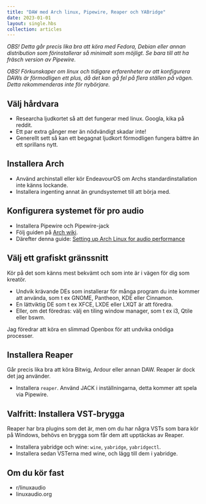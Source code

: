 ```yaml
---
title: "DAW med Arch linux, Pipewire, Reaper och YABridge"
date: 2023-01-01
layout: single.hbs
collection: articles
---
```


_OBS! Detta går precis lika bra att köra med Fedora, Debian eller annan distribution som förinstallerar så minimalt som möjligt. Se bara till att ha fräsch version av Pipewire._

_OBS! Förkunskaper om linux och tidigare erfarenheter av att konfigurera DAWs är förmodligen ett plus, då det kan gå fel på flera ställen på vägen. Detta rekommenderas inte för nybörjare._

## Välj hårdvara

- Researcha ljudkortet så att det fungerar med linux. Googla, kika på reddit.
- Ett par extra gånger mer än nödvändigt skadar inte!
- Generellt sett så kan ett begagnat ljudkort förmodligen fungera bättre än ett sprillans nytt.

## Installera Arch

- Använd archinstall eller kör EndeavourOS om Archs standardinstallation inte känns lockande.
- Installera ingenting annat än grundsystemet till att börja med.

## Konfigurera systemet för pro audio

- Installera Pipewire och Pipewire-jack
- Följ guiden på [Arch wiki](https://wiki.archlinux.org/title/Professional_audio).
- Därefter denna guide: [Setting up Arch Linux for audio performance](https://madskjeldgaard.dk/posts/audio-setup-arch-2021/)

## Välj ett grafiskt gränssnitt

Kör på det som känns mest bekvämt och som inte är i vägen för dig som kreatör.

- Undvik krävande DEs som installerar för många program du inte kommer att använda, som t ex GNOME, Pantheon, KDE eller Cinnamon.
- En lättviktig DE som t ex XFCE, LXDE eller LXQT är att föredra.
- Eller, om det föredras: välj en tiling window manager, som t ex i3, Qtile eller bswm.

Jag föredrar att köra en slimmad Openbox för att undvika onödiga processer.

## Installera Reaper

Går precis lika bra att köra Bitwig, Ardour eller annan DAW. Reaper är dock det jag använder.

- Installera `reaper`. Använd JACK i inställningarna, detta kommer att spela via Pipewire.

## Valfritt: Installera VST-brygga

Reaper har bra plugins som det är, men om du har några VSTs som bara kör på Windows, behövs en brygga som får dem att upptäckas av Reaper.

- Installera yabridge och wine: `wine`, `yabridge`, `yabridgectl`.
- Installera sedan VSTerna med wine, och lägg till dem i yabridge.

## Om du kör fast

- r/linuxaudio
- linuxaudio.org
